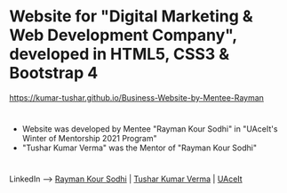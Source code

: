 # Website for "Digital Marketing & Web Development Company", developed in HTML5, CSS3 & Bootstrap 4
https://kumar-tushar.github.io/Business-Website-by-Mentee-Rayman
#
* Website was developed by Mentee "Rayman Kour Sodhi" in "UAceIt's Winter of Mentorship 2021 Program"
* "Tushar Kumar Verma" was the Mentor of "Rayman Kour Sodhi"
#

LinkedIn --> [Rayman Kour Sodhi](https://www.linkedin.com/in/rayman-kour-sodhi-997b651a3) | [Tushar Kumar Verma](https://www.linkedin.com/in/kumar-tushar) | [UAceIt](https://www.linkedin.com/company/uaceit-ace-at-your-own-pace)
